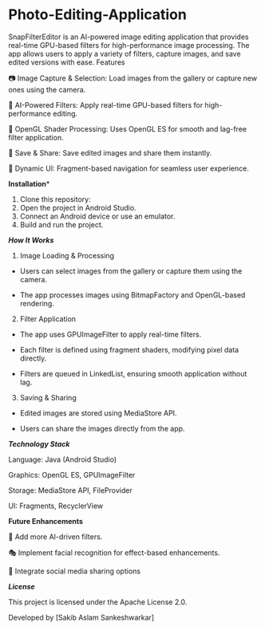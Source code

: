 # Photo-Editing-Application
SnapFilterEditor is an AI-powered image editing application that provides real-time GPU-based filters for high-performance image processing. The app allows users to apply a variety of filters, capture images, and save edited versions with ease.
Features

📷 Image Capture & Selection: Load images from the gallery or capture new ones using the camera.

🎨 AI-Powered Filters: Apply real-time GPU-based filters for high-performance editing.

🚀 OpenGL Shader Processing: Uses OpenGL ES for smooth and lag-free filter application.

💾 Save & Share: Save edited images and share them instantly.

🔄 Dynamic UI: Fragment-based navigation for seamless user experience.


****Installation*****

1. Clone this repository:
2. Open the project in Android Studio.
3. Connect an Android device or use an emulator.
4. Build and run the project.

*****How It Works*****

1. Image Loading & Processing

- Users can select images from the gallery or capture them using the camera.

- The app processes images using BitmapFactory and OpenGL-based rendering.

2. Filter Application

- The app uses GPUImageFilter to apply real-time filters.

- Each filter is defined using fragment shaders, modifying pixel data directly.

- Filters are queued in LinkedList, ensuring smooth application without lag.

3. Saving & Sharing

- Edited images are stored using MediaStore API.

- Users can share the images directly from the app.

*****Technology Stack*****

Language: Java (Android Studio)

Graphics: OpenGL ES, GPUImageFilter

Storage: MediaStore API, FileProvider

UI: Fragments, RecyclerView

****Future Enhancements****

📌 Add more AI-driven filters.

🎭 Implement facial recognition for effect-based enhancements.

📲 Integrate social media sharing options

*****License*****

This project is licensed under the Apache License 2.0.

Developed by [Sakib Aslam Sankeshwarkar]
